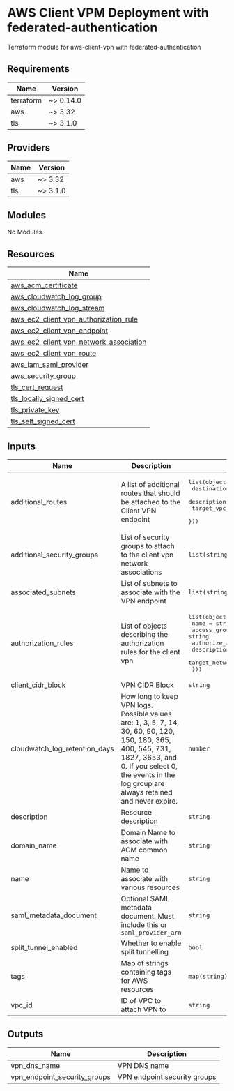 # AWS Client VPM Deployment with federated-authentication

Terraform module for aws-client-vpn with federated-authentication

## Requirements

| Name      | Version   |
| --------- | --------- |
| terraform | ~> 0.14.0 |
| aws       | ~> 3.32   |
| tls       | ~> 3.1.0  |

## Providers

| Name | Version  |
| ---- | -------- |
| aws  | ~> 3.32  |
| tls  | ~> 3.1.0 |

## Modules

No Modules.

## Resources

| Name                                                                                                                                                     |
| -------------------------------------------------------------------------------------------------------------------------------------------------------- |
| [aws_acm_certificate](https://registry.terraform.io/providers/hashicorp/aws/latest/docs/resources/acm_certificate)                                       |
| [aws_cloudwatch_log_group](https://registry.terraform.io/providers/hashicorp/aws/latest/docs/resources/cloudwatch_log_group)                             |
| [aws_cloudwatch_log_stream](https://registry.terraform.io/providers/hashicorp/aws/latest/docs/resources/cloudwatch_log_stream)                           |
| [aws_ec2_client_vpn_authorization_rule](https://registry.terraform.io/providers/hashicorp/aws/latest/docs/resources/ec2_client_vpn_authorization_rule)   |
| [aws_ec2_client_vpn_endpoint](https://registry.terraform.io/providers/hashicorp/aws/latest/docs/resources/ec2_client_vpn_endpoint)                       |
| [aws_ec2_client_vpn_network_association](https://registry.terraform.io/providers/hashicorp/aws/latest/docs/resources/ec2_client_vpn_network_association) |
| [aws_ec2_client_vpn_route](https://registry.terraform.io/providers/hashicorp/aws/latest/docs/resources/ec2_client_vpn_route)                             |
| [aws_iam_saml_provider](https://registry.terraform.io/providers/hashicorp/aws/latest/docs/resources/iam_saml_provider)                                   |
| [aws_security_group](https://registry.terraform.io/providers/hashicorp/aws/latest/docs/resources/security_group)                                         |
| [tls_cert_request](https://registry.terraform.io/providers/hashicorp/tls/latest/docs/resources/cert_request)                                             |
| [tls_locally_signed_cert](https://registry.terraform.io/providers/hashicorp/tls/latest/docs/resources/locally_signed_cert)                               |
| [tls_private_key](https://registry.terraform.io/providers/hashicorp/tls/latest/docs/resources/private_key)                                               |
| [tls_self_signed_cert](https://registry.terraform.io/providers/hashicorp/tls/latest/docs/resources/self_signed_cert)                                     |

## Inputs

| Name                             | Description                                                                                                                                                                                                          | Type                                                                                                                                                                                                                     | Default | Required |
| -------------------------------- | -------------------------------------------------------------------------------------------------------------------------------------------------------------------------------------------------------------------- | ------------------------------------------------------------------------------------------------------------------------------------------------------------------------------------------------------------------------ | ------- | :------: |
| additional\_routes               | A list of additional routes that should be attached to the Client VPN endpoint                                                                                                                                       | <pre>list(object({<br>    destination_cidr_block = string<br>    description            = string<br>    target_vpc_subnet_id   = string<br>  }))</pre>                                                                   | `[]`    |    no    |
| additional\_security\_groups     | List of security groups to attach to the client vpn network associations                                                                                                                                             | `list(string)`                                                                                                                                                                                                           | `[]`    |    no    |
| associated\_subnets              | List of subnets to associate with the VPN endpoint                                                                                                                                                                   | `list(string)`                                                                                                                                                                                                           | n/a     |   yes    |
| authorization\_rules             | List of objects describing the authorization rules for the client vpn                                                                                                                                                | <pre>list(object({<br>    name                 = string<br>    access_group_id      = string<br>    authorize_all_groups = bool<br>    description          = string<br>    target_network_cidr  = string<br>  }))</pre> | n/a     |   yes    |
| client\_cidr\_block              | VPN CIDR Block                                                                                                                                                                                                       | `string`                                                                                                                                                                                                                 | n/a     |   yes    |
| cloudwatch\_log\_retention\_days | How long to keep VPN logs. Possible values are: 1, 3, 5, 7, 14, 30, 60, 90, 120, 150, 180, 365, 400, 545, 731, 1827, 3653, and 0. If you select 0, the events in the log group are always retained and never expire. | `number`                                                                                                                                                                                                                 | `30`    |    no    |
| description                      | Resource description                                                                                                                                                                                                 | `string`                                                                                                                                                                                                                 | n/a     |   yes    |
| domain\_name                     | Domain Name to associate with ACM common name                                                                                                                                                                        | `string`                                                                                                                                                                                                                 | n/a     |   yes    |
| name                             | Name to associate with various resources                                                                                                                                                                             | `string`                                                                                                                                                                                                                 | n/a     |   yes    |
| saml\_metadata\_document         | Optional SAML metadata document. Must include this or `saml_provider_arn`                                                                                                                                            | `string`                                                                                                                                                                                                                 | `null`  |    no    |
| split\_tunnel\_enabled           | Whether to enable split tunnelling                                                                                                                                                                                   | `bool`                                                                                                                                                                                                                   | `true`  |    no    |
| tags                             | Map of strings containing tags for AWS resources                                                                                                                                                                     | `map(string)`                                                                                                                                                                                                            | `{}`    |    no    |
| vpc\_id                          | ID of VPC to attach VPN to                                                                                                                                                                                           | `string`                                                                                                                                                                                                                 | n/a     |   yes    |

## Outputs

| Name                            | Description                  |
| ------------------------------- | ---------------------------- |
| vpn\_dns\_name                  | VPN DNS name                 |
| vpn\_endpoint\_security\_groups | VPN endpoint security groups |
